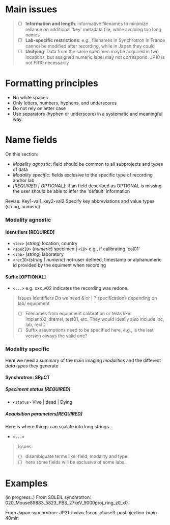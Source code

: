 # Main issues
> 
> - [ ] **Information and length**: informative filenames to minimize reliance on additional 'key' metadata file, while avoiding too long names 
> - [ ] **Lab-specific restrictions**:  e.g., filenames in Synchrotron in France cannot be modified after recording, while in Japan they could 
> - [ ] **Unifying**: Data from the same specimen maybe acquired in two locations, but assigned numeric label may not correspond. JP10 is not FR10 necessarily

# Formatting principles
- No white spaces
- Only letters, numbers, hyphens, and underscores
- Do not rely on letter case 
- Use separators (hyphen or underscore) in a systematic and meaningful way.
  
# Name fields 
On this section:

- *Modelity agnostic*: field should be common to all subprojects and types of data
- *Modality specific*: fields exclusive to the specific type of recording and/or lab
- *[REQUIRED | OPTIONAL]*: if an field described as OPTIONAL is missing the user should be able to infer the 'default' information

Revise: Key1-val1_key2-val2 Specify key abbreviations and value types (string, numeric)

### Modality agnostic  
#### Identifiers [REQUIRED]
 - `<loc>`  (*string*) location, country
 - `<specID>` (*numeric*) specimen  | `<ID>` e.g., if calibrating 'cal01' 
 - `<lab>` (*string*) laboratory 
 - `<recID>`(*string | numeric*) not-user defined, timestamp or alphanumeric id provided by the equiment when recording 
#### Suffix [OPTIONAL]
- ``<...>`` e.g. xxx_v02 indicates the recording was redone. 

> Issues
>  Identifiers Do we need <loc> & <lab> or <loc> | <lab> ? 
>  <recID> specifications depending on lab/ equipment
> - [ ] Filenames from equipment calibration or tests like: implant02_dremel, test01, etc. They would ideally also include loc, lab, recID 
> - [ ] Suffix assumptions need to be specified here, e.g., is the last version always the valid one? 
 
### Modality specific
Here we need a summary of the main imaging *modalities* and the different *data types* they generate 

#### Synchrotron: SRµCT
##### Speciment status [REQUIRED]
- ``<status>`` Vivo | dead | Dying 
##### Acquisition parameters[REQUIRED] 
Here is where things can scalate into long strings...
- ``<...>``
 > issues: 
 > - [ ]  disambiguate terms like: field, modality and type 
 > - [ ] here some fields will be exclusive of some labs..

# Examples
(in progress..)
From SOLEIL synchrotron: 020_Mouse89883_5823_PBS_27keV_9000proj_ring_z0_x0

From Japan synchrotron: JP21-invivo-1scan-phase3-postinjection-brain-40min

